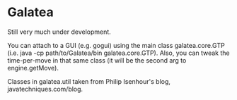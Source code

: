 Galatea
=======

Still very much under development.

You can attach to a GUI (e.g. gogui) using the main class galatea.core.GTP (i.e. java -cp path/to/Galatea/bin galatea.core.GTP). 
Also, you can tweak the time-per-move in that same class (it will be the second arg to engine.getMove).

Classes in galatea.util taken from Philip Isenhour's blog, javatechniques.com/blog.
